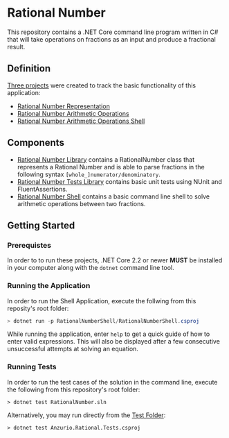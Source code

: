 # Rational Number

This repository contains a .NET Core command line program written in C# that will take operations on fractions as an input and produce a fractional result.

## Definition

[Three projects](https://github.com/anzurio/RationalNumber/projects) were created to track the basic functionality of this application:

- [Rational Number Representation](https://github.com/anzurio/RationalNumber/projects/4)
- [Rational Number Arithmetic Operations](https://github.com/anzurio/RationalNumber/projects/3)
- [Rational Number Arithmetic Operations Shell](https://github.com/anzurio/RationalNumber/projects/5)

## Components

- [Rational Number Library](./Anzurio.Rational) contains a RationalNumber class that represents a Rational Number and is able to parse fractions in the following syntax `[whole_]numerator/denominatory`.
- [Rational Number Tests Library](./Anzurio.Rational.Tests) contains basic unit tests using NUnit and FluentAssertions.
- [Rational Number Shell](./RationalNumberShell) contains a basic command line shell to solve arithmetic operations between two fractions.

## Getting Started

### Prerequistes

In order to to run these projects, .NET Core 2.2 or newer **MUST** be installed in your computer along with the `dotnet` command line tool.

### Running the Application

In order to run the Shell Application, execute the follwing from this reposity's root folder:

```csharp
> dotnet run -p RationalNumberShell/RationalNumberShell.csproj
```

While running the application, enter `help` to get a quick guide of how to enter valid expressions. This will also be displayed after a few consecutive unsuccessful attempts at solving an equation.

### Running Tests

In order to run the test cases of the solution in the command line, execute the following from this repository's root folder:

```
> dotnet test RationalNumber.sln
```

Alternatively, you may run directly from the [Test Folder](./Anzurio.Rational.Tests):

```
> dotnet test Anzurio.Rational.Tests.csproj
```

